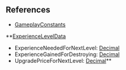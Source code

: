 ## References
  * [GameplayConstants](EntrenchmentGameplayConstants.md)

**[ExperienceLevelData](EntrenchmentExperienceLevelData.md)
  * ExperienceNeededForNextLevel: [Decimal](Decimal.md)
  * ExperienceGainedForDestroying: [Decimal](Decimal.md)
  * UpgradePriceForNextLevel: [Decimal](Decimal.md)**
